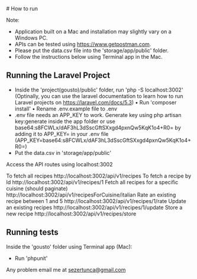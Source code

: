 # How to run

Note: 
- Application built on a Mac and installation may slightly vary on a Windows PC.
- APIs can be tested using https://www.getpostman.com.
- Please put the data.csv file into the 'storage/app/public' folder.
- Follow the instructions below using Terminal app in the Mac.

## Running the Laravel Project
* Inside the 'project(gousto)/public' folder, run 'php -S localhost:3002' (Optinally, you can use the laravel documentation to learn how to run Laravel projects on https://laravel.com/docs/5.3)
• Run 'composer install'
• Rename .env.example file to .env
* .env file needs an APP_KEY to work.  Generate key using php artisan key:generate inside the app folder or use base64:s8FCWLx/dAF3hL3dSscGftSXxgd4pxnQw5KqK1o4+R0= by adding it to APP_KEY= in your .env file
(APP_KEY=base64:s8FCWLx/dAF3hL3dSscGftSXxgd4pxnQw5KqK1o4+R0=)
* Put the data.csv in 'storage/app/public'

Access the API routes using localhost:3002

To fetch all recipes
	http://localhost:3002/api/v1/recipes
To fetch a recipe by Id
	http://localhost:3002/api/v1/recipes/1
Fetch all recipes for a specific cuisine (should paginate)
	http://localhost:3002/api/v1/recipesForCuisine/italian
Rate an existing recipe between 1 and 5
	http://localhost:3002/api/v1/recipes/1/rate
Update an existing recipes
	http://localhost:3002/api/v1/recipes/1/update
Store a new recipe
	http://localhost:3002/api/v1/recipes/store

## Running tests
Inside the 'gousto' folder using Terminal app (Mac):
* Run 'phpunit'


Any problem email me at sezertunca@gmail.com


